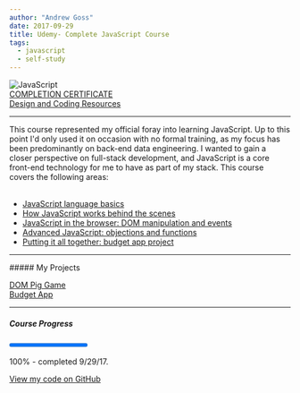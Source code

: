 ```yaml
---
author: "Andrew Goss"
date: 2017-09-29
title: Udemy- Complete JavaScript Course
tags:
  - javascript
  - self-study
---
```

![JavaScript](/img/post/javascript.png "JavaScript")<br>
<a href="https://www.udemy.com/certificate/UC-NWM229P1" target="_blank">COMPLETION CERTIFICATE</a><br>
<a href="http://codingheroes.io/resources" target="_blank">Design and Coding Resources</a><br>
<hr>

This course represented my official foray into learning JavaScript. Up to this point I'd only used it on occasion with no formal training, as my focus has been predominantly on back-end data engineering. I wanted to gain a closer perspective on full-stack development, and JavaScript is a core front-end technology for me to have as part of my stack. This course covers the following areas:<br><br>

* <a href="/2017/udemy--complete-javascript-course/js_language_basics">JavaScript language basics</a>
* <a href="/2017/udemy--complete-javascript-course/how_js_works_behind">How JavaScript works behind the scenes</a>
* <a href="/2017/udemy--complete-javascript-course/js_browser">JavaScript in the browser: DOM manipulation and events</a>
* <a href="/2017/udemy--complete-javascript-course/advanced_js_objects_functions">Advanced JavaScript: objections and functions</a>
* <a href="/projects/budget_app">Putting it all together: budget app project</a>

<hr>
##### My Projects

<a href="/projects/dom_pig_game">DOM Pig Game</a><br>
<a href="/projects/budget_app">Budget App</a><br>

<hr>

##### Course Progress
<progress max="1.0" value="1.0"></progress>

100% - completed 9/29/17.

<a href="https://github.com/andrewrgoss/udemy-complete-javascript" class="btn" target="_blank">View my code on GitHub</a><br class="custom">